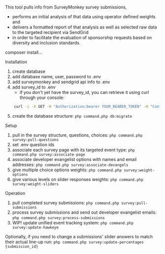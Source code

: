 This tool pulls info from SurveyMonkey survey submissions, 
* performs an initial analysis of that data using operator defined weights and 
* delivers a formatted report of that analysis as well as selected raw data to the targeted recipient via SendGrid
* in order to facilitate the evaluation of sponsorship requests based on diversity and inclusion standards.

composer install...

Installation
1. create database
2. add database name, user, password to .env
3. add surveymonkey and sendgrid api info to .env
4. add survey_id to .env
    * if you don't yet have the survey_id, you can retrieve it using curl through your console:
```bash
    curl -i -X GET -H "Authorization:bearer YOUR_BEARER_TOKEN" -H "Content-Type": "application/json" https://api.surveymonkey.com/v3/surveys -d '{"title":"YOUR_SURVEY_TITLE"}'
```

5. create the database structure: `php command.php db:migrate`

Setup
1. pull in the survey structure, questions, choices: `php command.php survey:pull-questions`
2. set .env question ids
3. associate each survey page with its targeted event type: `php command.php survey:associate-page`
4. associate developer evangelist options with names and email addresses: `php command.php survey:associate-devangels`
5. give multiple choice options weights: `php command.php survey:weight-options`
6. give various levels on slider responses weights: `php command.php survey:weight-sliders`

Operation
1. pull completed survey submissions: `php command.php survey:pull-submissions`
2. process survey submissions and send out developer evangelist emails: `php command.php survey:process-submissions`
3. WIP! update unified event tracking system: `php command.php survey:update-hawkeye`

Optionally, if you need to change a submissions' slider answers to match their actual line-up run: `php command.php survey:update-percentages {submission_id}`
